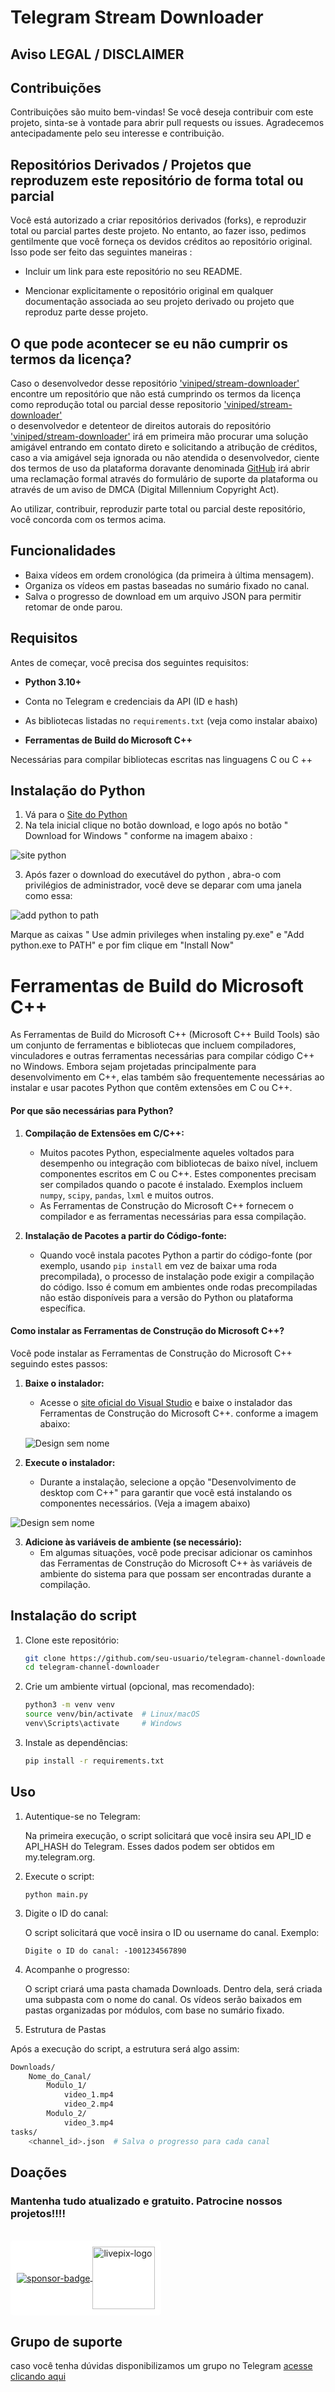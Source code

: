
# Telegram Stream Downloader

## Aviso LEGAL / DISCLAIMER

## Contribuições

Contribuições são muito bem-vindas! Se você deseja contribuir com este projeto, sinta-se à vontade para abrir pull requests ou issues.
Agradecemos antecipadamente pelo seu interesse e contribuição.

## Repositórios Derivados / Projetos que reproduzem este repositório de forma total ou parcial

Você está autorizado a criar repositórios derivados (forks), e reproduzir total ou parcial partes deste projeto.
No entanto, ao fazer isso, pedimos gentilmente que você forneça os devidos créditos ao repositório original. Isso pode ser feito das seguintes maneiras :

- Incluir um link para este repositório no seu README.

- Mencionar explicitamente o repositório original em qualquer documentação associada ao seu projeto derivado ou projeto que reproduz parte desse projeto.

## O que pode acontecer se eu não cumprir os termos da licença?

Caso o desenvolvedor desse repositório ['viniped/stream-downloader'](https://github.com/viniped/stream-downloader) encontre um repositório que não está cumprindo os termos da licença como reprodução total ou parcial desse repositorio ['viniped/stream-downloader'](https://github.com/viniped/stream-downloader)  
o desenvolvedor e detenteor de direitos autorais do repositório ['viniped/stream-downloader'](https://github.com/viniped/stream-downloader) irá em primeira mão procurar uma solução amigável entrando em contato direto e solicitando a atribução de créditos,
caso a via amigável seja ignorada ou não atendida o desenvolvedor, ciente dos termos de uso da plataforma doravante denominada [GitHub](https://github.com/) irá abrir uma reclamação formal 
através do formulário de suporte da plataforma ou através de um aviso de DMCA (Digital Millennium Copyright Act).

Ao utilizar, contribuir, reproduzir parte total ou parcial deste repositório, você concorda com os termos acima.

## Funcionalidades

- Baixa vídeos em ordem cronológica (da primeira à última mensagem).
- Organiza os vídeos em pastas baseadas no sumário fixado no canal.
- Salva o progresso de download em um arquivo JSON para permitir retomar de onde parou.


## Requisitos


Antes de começar, você precisa dos seguintes requisitos:

- **Python 3.10+**
- Conta no Telegram e credenciais da API (ID e hash)
- As bibliotecas listadas no `requirements.txt` (veja como instalar abaixo)

- **Ferramentas de Build do Microsoft C++**

Necessárias para compilar bibliotecas escritas nas linguagens C ou C ++

## Instalação do Python

1. Vá para o [Site do Python](https://www.python.org/)
2. Na tela inicial clique no botão download, e logo após no botão " Download for Windows " conforme na imagem abaixo :

![site python](https://github.com/user-attachments/assets/1a729329-4311-4b3d-974e-68715a2d7215)

3. Após fazer o download do executável do python , abra-o com privilégios de administrador, você deve se deparar com uma janela como essa:

![add python to path](https://github.com/user-attachments/assets/69df84b3-6250-47cf-a544-04ee61e1debf)

Marque as caixas " Use admin privileges when instaling py.exe" e "Add python.exe to PATH" e por fim clique em "Install Now"

# Ferramentas de Build do Microsoft C++

As Ferramentas de Build do Microsoft C++ (Microsoft C++ Build Tools) são um conjunto de ferramentas e bibliotecas que incluem compiladores, vinculadores e outras ferramentas necessárias para compilar código C++ no Windows. Embora sejam projetadas principalmente para desenvolvimento em C++, elas também são frequentemente necessárias ao instalar e usar pacotes Python que contêm extensões em C ou C++.

#### Por que são necessárias para Python?

1. **Compilação de Extensões em C/C++:**
   - Muitos pacotes Python, especialmente aqueles voltados para desempenho ou integração com bibliotecas de baixo nível, incluem componentes escritos em C ou C++. Estes componentes precisam ser compilados quando o pacote é instalado. Exemplos incluem `numpy`, `scipy`, `pandas`, `lxml` e muitos outros.
   - As Ferramentas de Construção do Microsoft C++ fornecem o compilador e as ferramentas necessárias para essa compilação.

2. **Instalação de Pacotes a partir do Código-fonte:**
   - Quando você instala pacotes Python a partir do código-fonte (por exemplo, usando `pip install` em vez de baixar uma roda precompilada), o processo de instalação pode exigir a compilação do código. Isso é comum em ambientes onde rodas precompiladas não estão disponíveis para a versão do Python ou plataforma específica.

#### Como instalar as Ferramentas de Construção do Microsoft C++?

Você pode instalar as Ferramentas de Construção do Microsoft C++ seguindo estes passos:

1. **Baixe o instalador:**
   - Acesse o [site oficial do Visual Studio](https://visualstudio.microsoft.com/visual-cpp-build-tools/) e baixe o instalador das Ferramentas de Construção do Microsoft C++. conforme a imagem abaixo:

   ![Design sem nome](https://github.com/user-attachments/assets/ff4b0a0e-df71-488b-bf26-0ce6a7582293)

2. **Execute o instalador:**
   - Durante a instalação, selecione a opção "Desenvolvimento de desktop com C++" para garantir que você está instalando os componentes necessários. (Veja a imagem abaixo)

![Design sem nome](https://github.com/user-attachments/assets/45fbe88b-223f-450a-a26b-e9cdfb5b685c)

3. **Adicione às variáveis de ambiente (se necessário):**
   - Em algumas situações, você pode precisar adicionar os caminhos das Ferramentas de Construção do Microsoft C++ às variáveis de ambiente do sistema para que possam ser encontradas durante a compilação.



## Instalação do script

1. Clone este repositório:

   ```bash
   git clone https://github.com/seu-usuario/telegram-channel-downloader.git
   cd telegram-channel-downloader

2. Crie um ambiente virtual (opcional, mas recomendado):
    ```bash 
    python3 -m venv venv
    source venv/bin/activate  # Linux/macOS
    venv\Scripts\activate     # Windows
    ```


3. Instale as dependências:
    ```bash 
    pip install -r requirements.txt
    ```

## Uso

1. Autentique-se no Telegram:

    Na primeira execução, o script solicitará que você insira seu API_ID e API_HASH do Telegram. Esses dados podem ser obtidos em my.telegram.org.


2. Execute o script:

    ```
    python main.py
    ```

3. Digite o ID do canal:

    O script solicitará que você insira o ID ou username do canal. Exemplo:

    ```
    Digite o ID do canal: -1001234567890
    ```

4. Acompanhe o progresso:

    O script criará uma pasta chamada Downloads.
    Dentro dela, será criada uma subpasta com o nome do canal.
    Os vídeos serão baixados em pastas organizadas por módulos, com base no sumário fixado.


5. Estrutura de Pastas

Após a execução do script, a estrutura será algo assim:

```bash 
Downloads/
    Nome_do_Canal/
        Modulo_1/
            video_1.mp4
            video_2.mp4
        Modulo_2/
            video_3.mp4
tasks/
    <channel_id>.json  # Salva o progresso para cada canal
```
## Doações

### Mantenha tudo atualizado e gratuito. Patrocine nossos projetos!!!!
<br/>
<div style="display: inline-block; background-color: white; padding: 10px; border-radius: 5px;">
  <a href="https://www.buymeacoffee.com/vinitemaceta">
    <img align="center" alt="sponsor-badge" src="https://img.shields.io/badge/Buy_Me_A_Coffee-FFDD00?style=for-the-badge&logo=buy-me-a-coffee&logoColor=black" />
  </a>
  <a href="https://livepix.gg/vinitemaceta">
    <img align="center" alt="livepix-logo" src="https://static.livepix.gg/images/logo.svg" style="width: 100px; height: auto;" />
  </a>
</div>
<br/>


## Grupo de suporte

caso você tenha dúvidas disponibilizamos um grupo no Telegram [acesse clicando aqui](https://t.me/+cRyaxgNVpgUxNDcx)